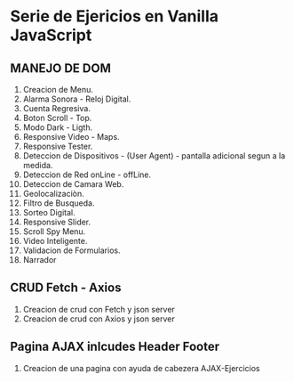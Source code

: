 # Serie de Ejericios en Vanilla JavaScript
## MANEJO DE DOM

1. Creacion de Menu.
2. Alarma Sonora - Reloj Digital. 
3. Cuenta Regresiva.
4. Boton Scroll - Top.
5. Modo Dark - Ligth.
6. Responsive Video - Maps.
7. Responsive Tester.
8. Deteccion de Dispositivos - (User Agent) - pantalla adicional segun a la medida.
9. Deteccion de Red onLine - offLine.
10. Deteccion de Camara Web.
11. Geolocalizaciòn.
12. Filtro de Busqueda.
13. Sorteo Digital.
14. Responsive Slider.
15. Scroll Spy Menu.
16. Video Inteligente.
17. Validacion de Formularios.
18. Narrador

## CRUD Fetch - Axios
1. Creacion de crud con Fetch y json server
2. Creacion de crud con Axios y json server

## Pagina AJAX inlcudes Header Footer 
1. Creacion de una pagina con ayuda de cabezera AJAX-Ejercicios